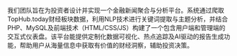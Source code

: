 我们团队旨在为投资者设计并实现一个金融新闻聚合与分析平台。系统通过爬取TopHub.today财经板块数据，利用NLP技术进行关键词提取与主题分析，并结合PHP、MySQL及前端技术（HTML/CSS/JS）构建了一个包含用户端和管理端的交互式仪表盘。该平台能提供定制化数据可视化、热点追踪及AI驱动的报告生成功能，帮助用户从海量信息中获取有价值的财经洞察，辅助投资决策。
